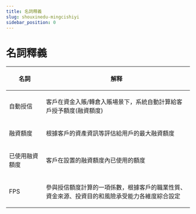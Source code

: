 ```yaml
---
title: 名詞釋義
slug: shouxinedu-mingcishiyi
sidebar_position: 0
---
```



# 名詞釋義

<table header_row="1">
<colgroup>
<col width="159"/>
<col width="768"/>
</colgroup>
<thead>
<tr>
<th><p><strong>名詞</strong></p></th><th><p><strong>解释</strong></p></th></tr>
</thead>
<tbody>
<tr>
<td><p>自動授信</p></td><td><p>客戶在資金入賬/轉倉入賬場景下，系統自動計算給客戶授予額度(融資額度)</p></td></tr>
<tr>
<td><p>融資額度</p></td><td><p>根據客戶的資產資訊等評估給用戶的最大融資額度</p></td></tr>
<tr>
<td><p>已使用融資額度</p></td><td><p>客戶在設置的融資額度內已使用的額度</p></td></tr>
<tr>
<td><p>FPS</p></td><td><p>參與授信額度計算的一項係數，根據客戶的職業性質、資金來源、投資目的和風險承受能力各維度綜合設定</p></td></tr>
</tbody>
</table>

